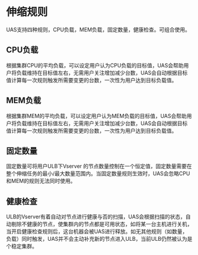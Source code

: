# 伸缩规则

UAS支持四种规则，CPU负载，MEM负载，固定数量，健康检查。可组合使用。

## CPU负载

根据集群CPU的平均负载，可以设定用户认为CPU负载的目标值，UAS会帮助用户将负载维持在目标值左右，无需用户关注增加减少台数，UAS会自动根据目标值计算每一次规则触发所需要变更的台数，一次性为用户达到目标负载值。

## MEM负载

根据集群MEM的平均负载，可以设定用户认为MEM负载的目标值，UAS会帮助用户将负载维持在目标值左右，无需用户关注增加减少台数，UAS会自动根据目标值计算每一次规则触发所需要变更的台数，一次性为用户达到目标负载值。

## 固定数量

固定数量可将用户ULB下Vserver 的节点数量控制在一个恒定值，固定数量需要在整个伸缩任务的最小/最大数量范围内。当固定数量规则生效时，UAS会忽略CPU和MEM的规则无法同时使用。

## 健康检查

ULB的Vserver有着自动对节点进行健康与否的扫描，UAS会根据扫描的状态，自动剔除不健康的节点，使集群内的节点都是可用状态，如将某一台主机进行关机，当开启健康检查规则后，这台机器会被UAS进行释放。如无其他规则（如数量，负载）同时触发，UAS并不会主动补充新的节点进入ULB，当前ULB仍然被认为是个稳定集群。
